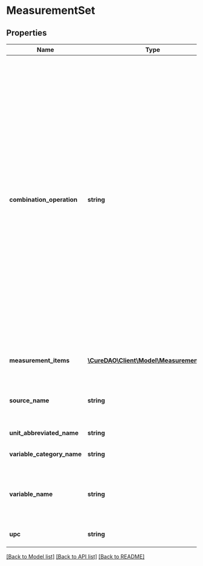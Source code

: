 # MeasurementSet

## Properties
Name | Type | Description | Notes
------------ | ------------- | ------------- | -------------
**combination_operation** | **string** | Way to aggregate measurements over time. SUM should be used for things like minutes of exercise.  If you use MEAN for exercise, then a person might exercise more minutes in one day but add separate measurements that were smaller.  So when we are doing correlational analysis, we would think that the person exercised less that day even though they exercised more.  Conversely, we must use MEAN for things such as ratings which cannot be SUMMED. | [optional] 
**measurement_items** | [**\CureDAO\Client\Model\MeasurementItem[]**](MeasurementItem.md) | Array of timestamps, values, and optional notes | 
**source_name** | **string** | Name of the application or device used to record the measurement values | 
**unit_abbreviated_name** | **string** | Unit of measurement | 
**variable_category_name** | **string** | Ex: Emotions, Treatments, Symptoms... | [optional] 
**variable_name** | **string** | ORIGINAL name of the variable for which we are creating the measurement records | 
**upc** | **string** | UPC or other barcode scan result | [optional] 

[[Back to Model list]](../../README.md#documentation-for-models) [[Back to API list]](../../README.md#documentation-for-api-endpoints) [[Back to README]](../../README.md)
